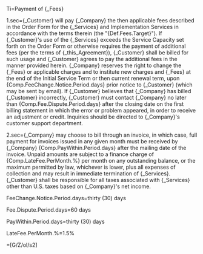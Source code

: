 Ti=Payment of {_Fees}

1.sec={_Customer} will pay {_Company} the then applicable fees described in the Order Form for the {_Services} and Implementation Services in accordance with the terms therein (the "{Def.Fees.Target}").  If {_Customer}'s use of the {_Services} exceeds the Service Capacity set forth on the Order Form or otherwise requires the payment of additional fees (per the terms of {_this_Agreement}), {_Customer} shall be billed for such usage and {_Customer} agrees to pay the additional fees in the manner provided herein.  {_Company} reserves the right to change the {_Fees} or applicable charges and to institute new charges and {_Fees} at the end of the Initial Service Term or then current renewal term, upon {Comp.FeeChange.Notice.Period.days} prior notice to {_Customer} (which may be sent by email). If {_Customer} believes that {_Company} has billed {_Customer} incorrectly, {_Customer} must contact {_Company} no later than {Comp.Fee.Dispute.Period.days} after the closing date on the first billing statement in which the error or problem appeared, in order to receive an adjustment or credit.  Inquiries should be directed to {_Company}'s customer support department.

2.sec={_Company} may choose to bill through an invoice, in which case, full payment for invoices issued in any given month must be received by {_Company} {Comp.PayWithin.Period.days} after the mailing date of the invoice.  Unpaid amounts are subject to a finance charge of {Comp.LateFee.PerMonth.%} per month on any outstanding balance, or the maximum permitted by law, whichever is lower, plus all expenses of collection and may result in immediate termination of {_Services}. {_Customer} shall be responsible for all taxes associated with {_Services} other than U.S. taxes based on {_Company}'s net income.

FeeChange.Notice.Period.days=thirty (30) days

Fee.Dispute.Period.days=60 days

PayWithin.Period.days=thirty (30) days

LateFee.PerMonth.%=1.5%

=[G/Z/ol/s2] 
